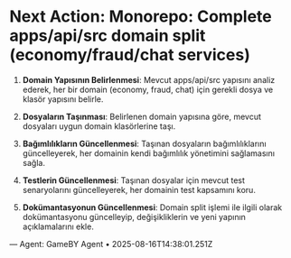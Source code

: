 # Next Action: Monorepo: Complete apps/api/src domain split (economy/fraud/chat services)

1. **Domain Yapısının Belirlenmesi**: Mevcut apps/api/src yapısını analiz ederek, her bir domain (economy, fraud, chat) için gerekli dosya ve klasör yapısını belirle.

2. **Dosyaların Taşınması**: Belirlenen domain yapısına göre, mevcut dosyaları uygun domain klasörlerine taşı.

3. **Bağımlılıkların Güncellenmesi**: Taşınan dosyaların bağımlılıklarını güncelleyerek, her domainin kendi bağımlılık yönetimini sağlamasını sağla.

4. **Testlerin Güncellenmesi**: Taşınan dosyalar için mevcut test senaryolarını güncelleyerek, her domainin test kapsamını koru.

5. **Dokümantasyonun Güncellenmesi**: Domain split işlemi ile ilgili olarak dokümantasyonu güncelleyip, değişikliklerin ve yeni yapının açıklamalarını ekle.

— Agent: GameBY Agent • 2025-08-16T14:38:01.251Z
